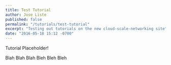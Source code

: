 ```yaml
---
title: Test Tutorial
author: Jose Liste
published: false
permalink: "/tutorials/test-tutorial"
excerpt: "Testing out tutorials on the new cloud-scale-networking site"
date: "2016-05-18 15:12 -0700"
---
```


Tutorial Placeholder!

Blah Blah Blah
Bleh Bleh Bleh

